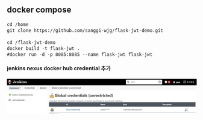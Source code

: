 ## docker compose

```shell script
cd /home
git clone https://github.com/sanggi-wjg/flask-jwt-demo.git

cd /flask-jwt-demo
docker build -t flask-jwt .
#docker run -d -p 8085:8085 --name flask-jwt flask-jwt
```

#### jenkins nexus docker hub credential 추가
![jenkins-1](https://github.com/sanggi-wjg/my_study/blob/main/Docker-Instance/data/jenkins-1.png?raw=true)